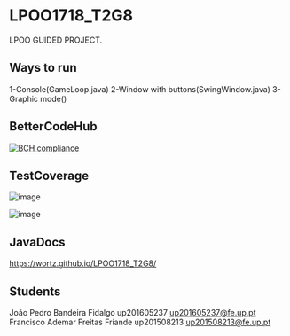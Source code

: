 # LPOO1718_T2G8
LPOO GUIDED PROJECT.



## Ways to run
1-Console(GameLoop.java)
2-Window with buttons(SwingWindow.java)
3-Graphic mode()



## BetterCodeHub

[![BCH compliance](https://bettercodehub.com/edge/badge/BCH-FEUP-OOPLab/LPOO1617_T1G8?branch=master&token=2e926ecef19920b1e29fe1c04df750d72ed8e030)](https://bettercodehub.com/)

## TestCoverage
![image](https://github.com/wortz/LPOO1718_T2G8/blob/master/Dungeon%20Keep/Test_Coverage/Coverage.png)

![image](https://github.com/wortz/LPOO1718_T2G8/blob/master/Dungeon%20Keep/Test_Coverage/Mutation.png)


## JavaDocs

https://wortz.github.io/LPOO1718_T2G8/

## Students
João Pedro Bandeira Fidalgo
up201605237
up201605237@fe.up.pt
Francisco Ademar Freitas Friande
up201508213
up201508213@fe.up.pt
